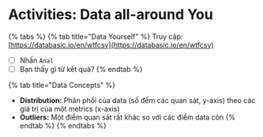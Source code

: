 # Activities: Data all-around You

{% tabs %}
{% tab title="Data Yourself" %}
Truy cập: [https://databasic.io/en/wtfcsv](https://databasic.io/en/wtfcsv)

* [ ] Nhấn `Anal`
* [ ] Bạn thấy gì từ kết quả?
{% endtab %}

{% tab title="Data Concepts" %}
* **Distribution:** Phân phối của data \(số đếm các quan sát, y-axis\) theo các giá trị của một metrics \(x-axis\)
* **Outliers:** Một điểm quan sát rất khác so với các điểm data còn 
{% endtab %}
{% endtabs %}


